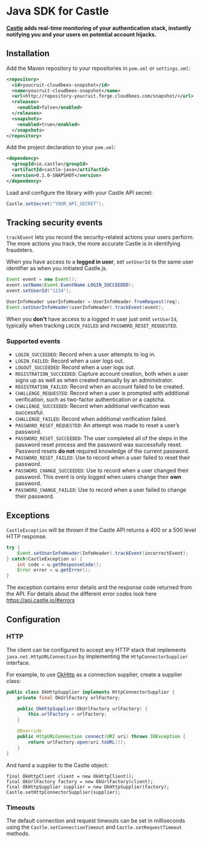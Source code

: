 # Java SDK for Castle

**[Castle](https://castle.io) adds real-time monitoring of your authentication stack, instantly notifying you and your users on potential account hijacks.**

## Installation

Add the Maven repository to your repositories in `pom.xml` or `settings.xml`:

```xml
<repository>
  <id>youcruit-cloudbees-snapshot</id>
  <name>youcruit-cloudbees-snapshot</name>
  <url>http://repository-youcruit.forge.cloudbees.com/snapshot/</url>
  <releases>
    <enabled>false</enabled>
  </releases>
  <snapshots>
    <enabled>true</enabled>
  </snapshots>
</repository>
```  
 
Add the project declaration to your `pom.xml`:
  
```xml
<dependency>
  <groupId>io.castle</groupId>
  <artifactId>castle-java</artifactId>
  <version>0.1.0-SNAPSHOT</version>
</dependency>
```

Load and configure the library with your Castle API secret:

```java
Castle.setSecret("YOUR_API_SECRET");
```

## Tracking security events

`trackEvent` lets you record the security-related actions your users perform. The more actions you track, the more accurate Castle is in identifying fraudsters.

When you have access to a **logged in user**, set `setUserId` to the same user identifier as when you initiated Castle.js.

```java
Event event = new Event();
event.setName(Event.EventName.LOGIN_SUCCEEDED);
event.setUserId("1234");

UserInfoHeader userInfoHeader = UserInfoHeader.fromRequest(req);
Event.setUserInfoHeader(userInfoHeader).trackEvent(event);
```

When you **don't** have access to a logged in user just omit `setUserId`, typically when tracking `LOGIN_FAILED` and `PASSWORD_RESET_REQUESTED`.

### Supported events

- `LOGIN_SUCCEEDED`: Record when a user attempts to log in.
- `LOGIN_FAILED`: Record when a user logs out.
- `LOGOUT_SUCCEEDED`:  Record when a user logs out.
- `REGISTRATION_SUCCEEDED`: Capture account creation, both when a user signs up as well as when created manually by an administrator.
- `REGISTRATION_FAILED`: Record when an account failed to be created.
- `CHALLENGE_REQUESTED`: Record when a user is prompted with additional verification, such as two-factor authentication or a captcha.
- `CHALLENGE_SUCCEEDED`: Record when additional verification was successful.
- `CHALLENGE_FAILED`: Record when additional verification failed.
- `PASSWORD_RESET_REQUESTED`: An attempt was made to reset a user’s password.
- `PASSWORD_RESET_SUCCEEDED`: The user completed all of the steps in the password reset process and the password was successfully reset. Password resets **do not** required knowledge of the current password.
- `PASSWORD_RESET_FAILED`: Use to record when a user failed to reset their password.
- `PASSWORD_CHANGE_SUCCEEDED`: Use to record when a user changed their password. This event is only logged when users change their **own** password.
- `PASSWORD_CHANGE_FAILED`:  Use to record when a user failed to change their password.

## Exceptions

`CastleException` will be thrown if the Castle API returns a 400 or a 500 level HTTP response.

```java
try {
    Event.setUserInfoHeader(InfoHeader).trackEvent(incorrectEvent);
} catch(CastleException u) {
    int code = u.getResponseCode();
    Error error = u.getError();
}
```

The exception contains error details and the response code returned from the API. For details about the different error codes look here https://api.castle.io/#errors

## Configuration

### HTTP

The client can be configured to accept any HTTP stack that implements
`java.net.HttpURLConnection` by implementing the `HttpConnectorSupplier`
 interface. 
 
For example, to use [OkHttp](http://square.github.io/okhttp/) as a connection 
supplier, create a supplier class:
 
```java 
public class OkHttpSupplier implements HttpConnectorSupplier {
    private final OkUrlFactory urlFactory;

    public OkHttpSupplier(OkUrlFactory urlFactory) {
        this.urlFactory = urlFactory;
    }

    @Override
    public HttpURLConnection connect(URI uri) throws IOException {
        return urlFactory.open(uri.toURL());
    }
}
```

And hand a supplier to the Castle object:

```
final OkHttpClient client = new OkHttpClient();
final OkUrlFactory factory = new OkUrlFactory(client);
final OkHttpSupplier supplier = new OkHttpSupplier(factory);
Castle.setHttpConnectorSupplier(supplier);
```            

### Timeouts

The default connection and request timeouts can be set in milliseconds using the 
`Castle.setConnectionTimeout` and `Castle.setRequestTimeout` methods.
